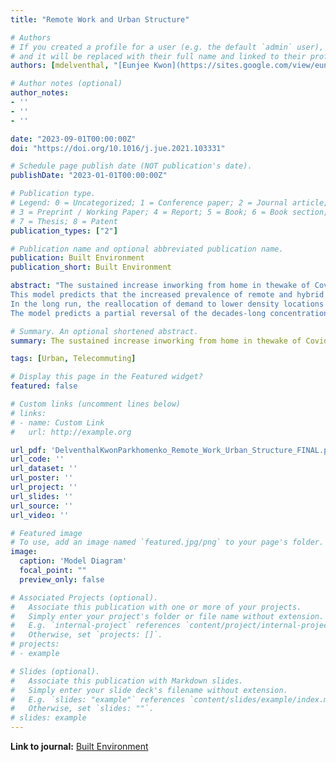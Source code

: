 ```yaml
---
title: "Remote Work and Urban Structure"

# Authors
# If you created a profile for a user (e.g. the default `admin` user), write the username (folder name) here 
# and it will be replaced with their full name and linked to their profile.
authors: [mdelventhal, "[Eunjee Kwon](https://sites.google.com/view/eunjeekwon/home/ \"Visit Eunjee's website\")", "[Andrii Parkhomenko](https://www.andrii-parkhomenko.com/ \"Visit Andrii's website\")"]

# Author notes (optional)
author_notes:
- ''
- ''
- ''

date: "2023-09-01T00:00:00Z"
doi: "https://doi.org/10.1016/j.jue.2021.103331"

# Schedule page publish date (NOT publication's date).
publishDate: "2023-01-01T00:00:00Z"

# Publication type.
# Legend: 0 = Uncategorized; 1 = Conference paper; 2 = Journal article;
# 3 = Preprint / Working Paper; 4 = Report; 5 = Book; 6 = Book section;
# 7 = Thesis; 8 = Patent
publication_types: ["2"]

# Publication name and optional abbreviated publication name.
publication: Built Environment
publication_short: Built Environment

abstract: "The sustained increase inworking from home in thewake of Covid has the potential to reshape the U.S. urban landscape. This article describes the big picture of pre-2020 remote work in the U.S., and summarizes how that picture changed during the subsequent three years. It then introduces a mathematical model designed to calculate the possible long-run impacts of increased remotework on where and how Americans work and live. 
This model predicts that the increased prevalence of remote and hybrid work arrangements will induce workers with remote-capable jobs to find housing farther away from their job locations, increasing the length of the average commute while cutting the time actually spent commuting. Jobs that produce goods and services which must be consumed locally will followthe bulk of the population to suburbs and smaller cities, while jobs producing tradable output will increase both in low-cost and high-productivity locations, at the expense of the middle.
In the long run, the reallocation of demand to lower density locations with fewer legal restrictions on housing development should reduce the real price of housing by at  least 1%, but these changes depend on adjustments to the housing stock, both through new construction and through re-purposing commercial real estate in city centers.
The model predicts a partial reversal of the decades-long concentration of talent and income in the centers of the biggest cities. Data on changes 2019-2022 suggest that some of this reversal is already happening."

# Summary. An optional shortened abstract.
summary: The sustained increase inworking from home in thewake of Covid has the potential to reshape the U.S. urban landscape. This article describes the big picture of pre-2020 remote work in the U.S., and summarizes how that picture changed during the subsequent three years.

tags: [Urban, Telecommuting]

# Display this page in the Featured widget?
featured: false

# Custom links (uncomment lines below)
# links:
# - name: Custom Link
#   url: http://example.org

url_pdf: 'DelventhalKwonParkhomenko_Remote_Work_Urban_Structure_FINAL.pdf'
url_code: ''
url_dataset: ''
url_poster: ''
url_project: ''
url_slides: ''
url_source: ''
url_video: ''

# Featured image
# To use, add an image named `featured.jpg/png` to your page's folder. 
image:
  caption: 'Model Diagram'
  focal_point: ""
  preview_only: false

# Associated Projects (optional).
#   Associate this publication with one or more of your projects.
#   Simply enter your project's folder or file name without extension.
#   E.g. `internal-project` references `content/project/internal-project/index.md`.
#   Otherwise, set `projects: []`.
# projects:
# - example

# Slides (optional).
#   Associate this publication with Markdown slides.
#   Simply enter your slide deck's filename without extension.
#   E.g. `slides: "example"` references `content/slides/example/index.md`.
#   Otherwise, set `slides: ""`.
# slides: example
---
```


**Link to journal:** [Built Environment](https://www.alexandrinepress.co.uk/built-environment "Built Environment")

